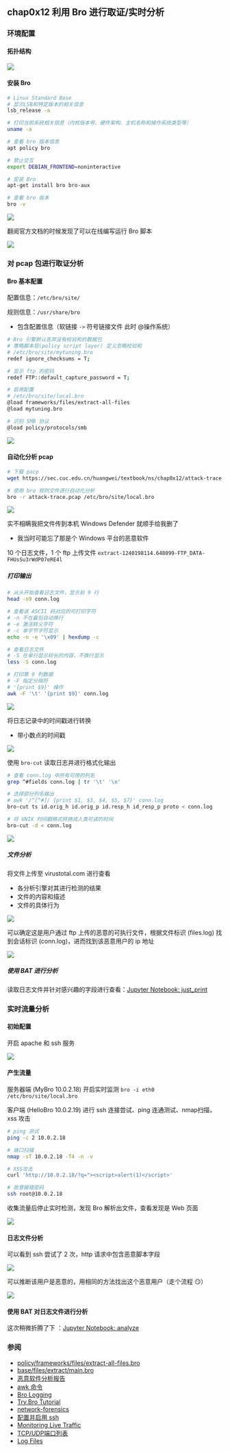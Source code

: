 ## chap0x12 利用 Bro 进行取证/实时分析

### 环境配置

#### 拓扑结构

![](imgs/topology.png)

#### 安装 Bro

```bash
# Linux Standard Base
# 显示LSB和特定版本的相关信息
lsb_release -a

# 打印当前系统相关信息（内核版本号、硬件架构、主机名称和操作系统类型等）
uname -a

# 查看 bro 版本信息
apt policy bro

# 禁止交互
export DEBIAN_FRONTEND=noninteractive

# 安装 Bro
apt-get install bro bro-aux

# 查看 bro 版本
bro -v
```

![](imgs/ping.png)

翻阅官方文档的时候发现了可以在线编写运行 Bro 脚本

![](imgs/hello.png)


### 对 pcap 包进行取证分析

#### Bro 基本配置

配置信息：`/etc/bro/site/`

规则信息：`/usr/share/bro`
- 包含配置信息（软链接 `->` 符号链接文件 此时 @操作系统）

```bash
# Bro 引擎默认丢弃没有校验和的数据包
# 策略脚本层(policy script layer) 定义忽略校验和
# /etc/bro/site/mytuning.bro
redef ignore_checksums = T;

# 显示 ftp 的密码
redef FTP::default_capture_password = T;

# 启用配置
# /etc/bro/site/local.bro
@load frameworks/files/extract-all-files
@load mytuning.bro

# 识别 SMB 协议
@load policy/protocols/smb
```

![](imgs/attack/config-bro.png)

#### 自动化分析 pcap 
```bash
# 下载 pacp 
wget https://sec.cuc.edu.cn/huangwei/textbook/ns/chap0x12/attack-trace.pcap

# 使用 bro 规则文件进行自动化分析
bro -r attack-trace.pcap /etc/bro/site/local.bro
```

![](imgs/attack/protocol.png)


实不相瞒我把文件传到本机 Windows Defender 就顺手给我删了
- 我当时可能忘了那是个 Windows 平台的恶意软件

10 个日志文件，1 个 ftp 上传文件 `extract-1240198114.648099-FTP_DATA-FHUsSu3rWdP07eRE4l`

##### 打印输出
```bash
# 从头开始查看日志文件，显示前 9 行
head -n9 conn.log

# 查看该 ASCII 码对应的可打印字符
# -n 不在最后自动换行
# -e 激活转义字符
# -c 单字节字符显示
echo -n -e '\x09' | hexdump -c

# 查看日志文件
# -S 在单行显示较长的内容，不换行显示
less -S conn.log

# 打印第 9 列数据
# -F 指定分隔符
# '{print $9}' 操作
awk -F '\t' '{print $9}' conn.log
```

![](imgs/attack/print.png)


将日志记录中的时间戳进行转换
- 带小数点的时间戳

![](imgs/attack/time.png)


使用 `bro-cut` 读取日志并进行格式化输出

```bash
# 查看 conn.log 中所有可用的列名
grep ^#fields conn.log | tr '\t' '\n'

# 选择部分列名输出
# awk '/^[^#]/ {print $1, $3, $4, $5, $7}' conn.log
bro-cut ts id.orig_h id.orig_p id.resp_h id_resp_p proto < conn.log

# 将 UNIX 时间戳格式转换成人类可读的时间
bro-cut -d < conn.log
```

![](imgs/attack/bro-cut.png)

##### 文件分析

将文件上传至 virustotal.com 进行查看
- 各分析引擎对其进行检测的结果
- 文件的内容和描述
- 文件的具体行为

![](imgs/attack/virus.png)

可以确定这是用户通过 ftp 上传的恶意的可执行文件，根据文件标识 (files.log) 找到会话标识 (conn.log)，进而找到该恶意用户的 ip 地址

![](imgs/attack/find.png)

##### 使用 BAT 进行分析

读取日志文件并针对感兴趣的字段进行查看：[Jupyter Notebook: just_print](https://nbviewer.jupyter.org/github/CUCCS/2018-NS-Public-jckling/tree/ns-0x12/ns-0x12/just_print.ipynb)

### 实时流量分析

#### 初始配置
开启 apache 和 ssh 服务

![](imgs/mylog/config.png)

#### 产生流量

服务器端 (MyBro 10.0.2.18) 开启实时监测 `bro -i eth0 /etc/bro/site/local.bro`


客户端 (HelloBro 10.0.2.19) 进行 ssh 连接尝试、ping 连通测试、nmap扫描，xss 攻击

```bash
# ping 测试
ping -c 2 10.0.2.18

# 端口扫描
nmap -sT 10.0.2.18 -T4 -n -v

# XSS攻击
curl 'http://10.0.2.18/?q="><script>alert(1)</script>'

# 故意输错密码
ssh root@10.0.2.18
```

收集流量后停止实时检测，发现 Bro 解析出文件，查看发现是 Web 页面

![](imgs/mylog/result.png)

#### 日志文件分析

可以看到 ssh 尝试了 2 次，http 请求中包含恶意脚本字段

![](imgs/mylog/sshhttp.png)

可以推断该用户是恶意的，用相同的方法找出这个恶意用户（走个流程 :smirk:）

![](imgs/mylog/find.png)

#### 使用 BAT 对日志文件进行分析

这次稍微折腾了下 ：[Jupyter Notebook: analyze](https://nbviewer.jupyter.org/github/CUCCS/2018-NS-Public-jckling/tree/ns-0x12/ns-0x12/analyze.ipynb)

### 参阅
- [policy/frameworks/files/extract-all-files.bro](https://www.bro.org/sphinx/scripts/policy/frameworks/files/extract-all-files.bro.html)
- [base/files/extract/main.bro](https://www.bro.org/sphinx/scripts/base/files/extract/main.bro.html)
- [恶意软件分析报告](https://www.virustotal.com/#/file/b14ccb3786af7553f7c251623499a7fe67974dde69d3dffd65733871cddf6b6d/detection)
- [awk 命令](http://man.linuxde.net/awk)
- [Bro Logging](https://www.bro.org/sphinx/logs/index.html)
- [Try.Bro Tutorial](http://try.bro.org/#/trybro/saved/288184)
- [network-forensics](https://www.bro.org/bro-workshop-2011/slides/network-forensics.pdf)
- [配置并启用 ssh](https://github.com/CUCCS/2018-NS-Public-jckling/blob/ns-0x10/ns-0x10/chap0x10%E5%AE%9E%E9%AA%8C.md#ssh)
- [Monitoring Live Traffic](https://www.bro.org/sphinx/quickstart/index.html#monitoring-live-traffic)
- [TCP/UDP端口列表](https://zh.wikipedia.org/wiki/TCP/UDP%E7%AB%AF%E5%8F%A3%E5%88%97%E8%A1%A8)
- [Log Files](https://www.bro.org/sphinx-git/script-reference/log-files.html)